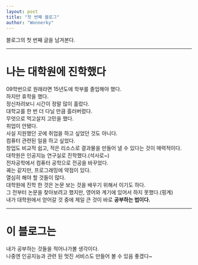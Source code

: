 ```yaml
---
layout: post
title: "첫 번째 블로그"
author: "Wonnerky"
---
```

블로그의 첫 번째 글을 남겨본다. <br>
<hr>

# 나는 대학원에 진학했다

09학번으로 원래라면 15년도에 학부를 졸업해야 했다. <br> 
하지만 휴학을 했다. <br>
정신차려보니 시간이 정말 많이 흘렀다. <br>
대학교를 한 번 더 다닐 만큼 흘러버렸다. <br>
무엇으로 먹고살지 고민을 했다. <br>
취업이 안됐다. <br>
사실 지원했던 곳에 취업을 하고 싶었던 것도 아니다. <br>
컴퓨터 관련된 일을 하고 싶었다. <br>
창업도 비교적 쉽고, 적은 리소스로 결과물을 만들어 낼 수 있다는 것이 매력적이다. <br>
대학원은 인공지능 연구실로 진학했다.(석사로~) <br>
전자공학에서 컴퓨터 공학으로 전공을 바꾸었다. <br>
궤는 같지만, 프로그래밍에 약점이 있다. <br>
열심히 해야 할 것들이 많다. <br>
대학원에 진학 한 것은 논문 보는 것을 배우기 위해서 이기도 하다. <br>
그 전부터 논문을 찾아보려고 했지만, 영어와 계기에 있어서 하지 못했다.(핑계) <br>
내가 대학원에서 얻어갈 것 중에 제일 큰 것이 바로 **공부하는 법이다.** <br>
<hr>

# 이 블로그는

내가 공부하는 것들을 적어나가볼 생각이다. <br>
나중엔 인공지능과 관련 된 멋진 서비스도 만들어 볼 수 있음 좋겠다~ <br>
